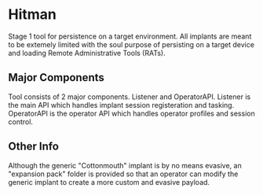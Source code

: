 # Hitman

Stage 1 tool for persistence on a target environment. All implants are meant to be extemely limited with the soul purpose of persisting on a target device and loading Remote Administrative Tools (RATs). 

## Major Components 

Tool consists of 2 major components. Listener and OperatorAPI. Listener is the main API which handles implant session registeration and tasking. OperatorAPI is the operator API which handles operator profiles and session control. 

## Other Info

Although the generic "Cottonmouth" implant is by no means evasive, an "expansion pack" folder is provided so that an operator can modify the generic implant to create a more custom and evasive payload.
